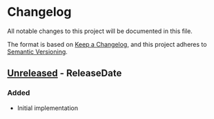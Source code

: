 # Changelog
All notable changes to this project will be documented in this file.

The format is based on [Keep a Changelog](https://keepachangelog.com/en/1.0.0/),
and this project adheres to [Semantic Versioning](https://semver.org/spec/v2.0.0.html).

<!-- next-header -->
## [Unreleased] - ReleaseDate
### Added
- Initial implementation

<!-- next-url -->
[Unreleased]: https://github.com/EmbarkStudios/krates/compare/0.1.0...HEAD
[0.1.0]: https://github.com/EmbarkStudios/krates/releases/tag/0.1.0
